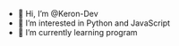 - 👋 Hi, I’m @Keron-Dev
- 👀 I’m interested in Python and JavaScript
- 🌱 I’m currently learning program


<!---
Keron-Dev/Keron-Dev is a ✨ special ✨ repository because its `README.md` (this file) appears on your GitHub profile.
You can click the Preview link to take a look at your changes.
--->
